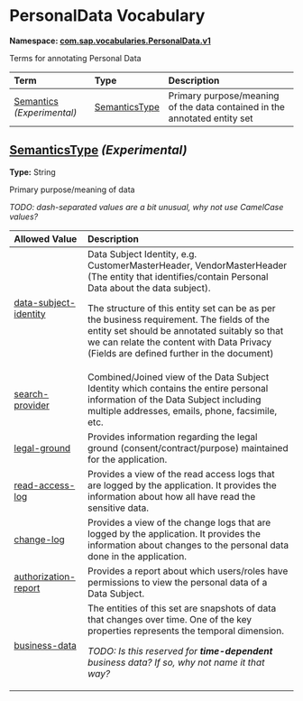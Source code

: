# PersonalData Vocabulary
**Namespace: [com.sap.vocabularies.PersonalData.v1](PersonalData.xml)**

Terms for annotating Personal Data

Term|Type|Description
:---|:---|:----------
[Semantics](PersonalData.xml#L29) *(Experimental)*|[SemanticsType](#SemanticsType)|<a name="Semantics"></a>Primary purpose/meaning of the data contained in the annotated entity set

## <a name="SemanticsType"></a>[SemanticsType](PersonalData.xml#L34) *(Experimental)*
**Type:** String

Primary purpose/meaning of data

*TODO: dash-separated values are a bit unusual, why not use CamelCase values?*

Allowed Value|Description
:------------|:----------
[data-subject-identity](PersonalData.xml#L40)|Data Subject Identity, e.g. CustomerMasterHeader, VendorMasterHeader (The entity that identifies/contain Personal Data about the data subject).<p>The structure of this entity set can be as per the business requirement.  The fields of the entity set should be annotated suitably so that we can relate the content with Data Privacy (Fields are defined further in the document)</p>
[search-provider](PersonalData.xml#L47)|Combined/Joined view of the Data Subject Identity which contains the entire personal information of the Data Subject including multiple addresses, emails, phone, facsimile, etc.
[legal-ground](PersonalData.xml#L52)|Provides information regarding the legal ground (consent/contract/purpose) maintained for the application.
[read-access-log](PersonalData.xml#L57)|Provides a view of the read access logs that are logged by the application. It provides the information about how all have read the sensitive data.
[change-log](PersonalData.xml#L62)|Provides a view of the change logs that are logged by the application. It provides the information about changes to the personal data done in the application.
[authorization-report](PersonalData.xml#L67)|Provides a report about which users/roles have permissions to view the personal data of a Data Subject.
[business-data](PersonalData.xml#L72)|The entities of this set are snapshots of data that changes over time. One of the key properties represents the temporal dimension.<p>*TODO: Is this reserved for __time-dependent__ business data? If so, why not name it that way?*</p>
